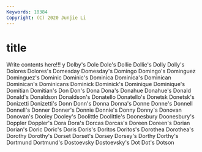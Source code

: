 ```yaml
---
Keywords: 18384
Copyright: (C) 2020 Junjie Li
---
```


# title

Write contents here!!!
y 
Dolby's 
Dole 
Dole's 
Dollie 
Dollie's 
Dolly 
Dolly's
Dolores 
Dolores's 
Domesday 
Domesday's 
Domingo 
Domingo's 
Dominguez 
Dominguez's 
Dominic 
Dominic's
Dominica 
Dominica's 
Dominican 
Dominican's 
Dominicans 
Dominick 
Dominick's 
Dominique 
Dominique's 
Domitian
Domitian's 
Don 
Don's 
Dona 
Dona's 
Donahue 
Donahue's 
Donald 
Donald's 
Donaldson
Donaldson's 
Donatello 
Donatello's 
Donetsk 
Donetsk's 
Donizetti 
Donizetti's 
Donn 
Donn's 
Donna
Donna's 
Donne 
Donne's 
Donnell 
Donnell's 
Donner 
Donner's 
Donnie 
Donnie's 
Donny
Donny's 
Donovan 
Donovan's 
Dooley 
Dooley's 
Doolittle 
Doolittle's 
Doonesbury 
Doonesbury's 
Doppler
Doppler's 
Dora 
Dora's 
Dorcas 
Dorcas's 
Doreen 
Doreen's 
Dorian 
Dorian's 
Doric
Doric's 
Doris 
Doris's 
Doritos 
Doritos's 
Dorothea 
Dorothea's 
Dorothy 
Dorothy's 
Dorset
Dorset's 
Dorsey 
Dorsey's 
Dorthy 
Dorthy's 
Dortmund 
Dortmund's 
Dostoevsky 
Dostoevsky's 
Dot
Dot's 
Dotson 
